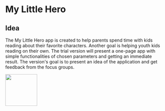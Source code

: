 # My Little Hero
## Idea
<p>
     The My Little Hero app is created to help parents spend time with kids reading about their favorite characters. Another goal is helping youth kids reading on their own.
The trial version will present a one-page app with simple functionalities of chosen parameters and getting an immediate result. The version's goal is to present an idea of the application and get feedback from the focus groups.
</p>

<img src="data/hero2.png" width="100" height="100">





